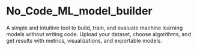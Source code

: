 # No_Code_ML_model_builder
A simple and intuitive tool to build, train, and evaluate machine learning models without writing code. Upload your dataset, choose algorithms, and get results with metrics, visualizations, and exportable models.
